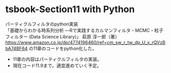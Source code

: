 # tsbook-Section11 with Python
パーティクルフィルタのpython実装  
「基礎からわかる時系列分析 ―Rで実践するカルマンフィルタ・MCMC・粒子フィルター (Data Science Library)」   萩原 淳一郎（著） https://www.amazon.co.jp/dp/4774196460/ref=cm_sw_r_tw_dp_U_x_rQVzBbA74BF64 の11章のコードをpython化した。  

- 11章の内容はパーティクルフィルタの実装。
- 現在コード11.9まで。適宜進めていく予定。

